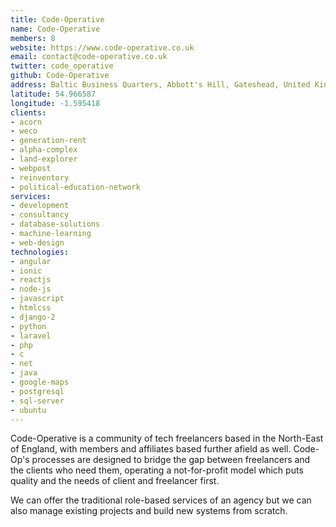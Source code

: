 ```yaml
---
title: Code-Operative
name: Code-Operative
members: 8
website: https://www.code-operative.co.uk
email: contact@code-operative.co.uk
twitter: code_operative
github: Code-Operative
address: Baltic Business Quarters, Abbott's Hill, Gateshead, United Kingdom, NE8 3DF
latitude: 54.966587
longitude: -1.595418
clients:
- acorn
- weco
- generation-rent
- alpha-complex
- land-explorer
- webpost
- reinventory
- political-education-network
services:
- development
- consultancy
- database-solutions
- machine-learning
- web-design
technologies:
- angular
- ionic
- reactjs
- node-js
- javascript
- htmlcss
- django-2
- python
- laravel
- php
- c
- net
- java
- google-maps
- postgresql
- sql-server
- ubuntu
---
```


Code-Operative is a community of tech freelancers based in the North-East of England, with members and affiliates based further afield as well. Code-Op's processes are designed to bridge the gap between freelancers and the clients who need them, operating a not-for-profit model which puts quality and the needs of client and freelancer first.

We can offer the traditional role-based services of an agency but we can also manage existing projects and build new systems from scratch.